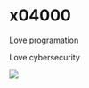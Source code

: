 <h1>x04000</h1>

<p>Love programation</p>
<p>Love cybersecurity</p>

<img src="https://img.shields.io/badge/C%23-239120?style=for-the-badge&logo=c-sharp&logoColor=white"> 
